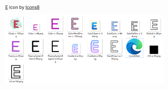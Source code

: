 <a target="_blank" href="https://icons8.com/icon/111066/e">E</a> icon by <a target="_blank" href="https://icons8.com">Icons8</a>

![example](https://raw.githubusercontent.com/ErogeHelper/EH-Packages/master/E-icon-by-icons8/example.png)
